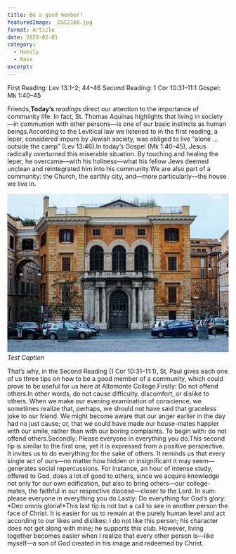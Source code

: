 ```yaml
---
title: Be a good member!
featuredImage: _DSC2168.jpg
format: Article
date: 2020-02-01
category:
  - Homily
  - Mass
excerpt:
---
```


First Reading: Lev 13:1–2; 44–46
Second Reading: 1 Cor 10:31–11:1
Gospel: Mk 1:40–45

Friends,**Today’s** _readings_ direct our attention to the importance of community life. In fact, St. Thomas Aquinas highlights that living in society—in communion with other persons—is one of our basic instincts as human beings.According to the Levitical law we listened to in the first reading, a leper, considered impure by Jewish society, was obliged to live “alone … outside the camp” (Lev 13:46).In today’s Gospel (Mk 1:40–45), Jesus radically overturned this miserable situation. By touching and healing the leper, he overcame—with his holiness—what his fellow Jews deemed unclean and reintegrated him into his community.We are also part of a community: the Church, the earthly city, and—more particularly—the house we live in.

![Cool](_DSC2168.jpg)
_Test Caption_

That’s why, in the Second Reading (1 Cor 10:31–11:1), St. Paul gives each one of us three tips on how to be a good member of a community, which could prove to be useful for us here at Altomonte College.Firstly: Do not offend others.In other words, do not cause difficulty, discomfort, or dislike to others. When we make our evening examination of conscience, we sometimes realize that, perhaps, we should not have said that graceless joke to our friend. We might become aware that our anger earlier in the day had no just cause; or, that we could have made our house-mates happier with our smile, rather than with our boring complaints. To begin with: do not offend others.Secondly: Please everyone in everything you do.This second tip is similar to the first one, yet it is expressed from a positive perspective. It invites us to do everything for the sake of others. It reminds us that every single act of ours—no matter how hidden or insignificant it may seem—generates social repercussions. For instance, an hour of intense study, offered to God, does a lot of good to others, since we acquire knowledge not only for our own edification, but also to bring others—our college-mates, the faithful in our respective diocese—closer to the Lord. In sum: please everyone in everything you do.Lastly: Do everything for God’s glory: *Deo omnis gloria!*This last tip is not but a call to see in another person the face of Christ. It is easier for us to remain at the purely human level and act according to our likes and dislikes: I do not like this person; his character does not get along with mine; he supports this club. However, living together becomes easier when I realize that every other person is—like myself—a son of God created in his image and redeemed by Christ.
